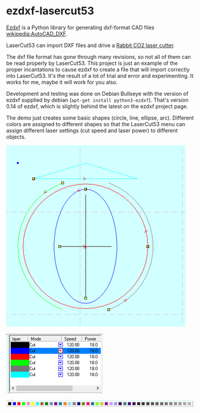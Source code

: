 # ezdxf-lasercut53

[Ezdxf](https://pypi.org/project/ezdxf/)
is a Python library for generating dxf-format CAD files
[wikipedia:AutoCAD_DXF](https://en.wikipedia.org/wiki/AutoCAD_DXF).

LaserCut53 can import DXF files and drive a
[Rabbit CO2 laser cutter](https://rabbitlaserusa.com/).

The dxf file format has gone through many revisions, so not all
of them can be read properly by LaserCut53. This project is just
an example of the proper incantations to cause ezdxf to create
a file that will import correctly into LaserCut53. It's the result
of a lot of trial and error and experimenting. It works for me, maybe
it will work for you also.

Development and testing was done on Debian Bullseye with the
version of ezdxf supplied by debian (`apt-get install python3-ezdxf`).
That's version 0.14 of ezdxf, which is slightly behind the latest on
the ezdxf project page.

The demo just creates some basic shapes (circle, line, ellipse, arc).
Different colors are assigned to different shapes so that the
LaserCut53 menu
can assign different laser settings (cut speed and laser power) to
different objects. 

![program file as displayed by LaserCut53](pix/thecuts.png)


![the color buttons available on the LaserCut53 screen](pix/cutmenu.png)

![layer cutting settings menu](pix/colorbuttons.png)
